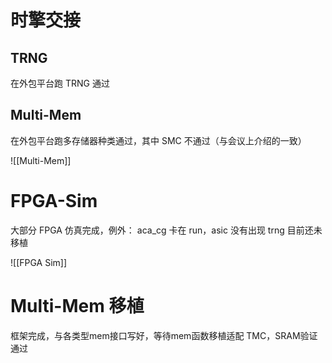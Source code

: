 # 时擎交接

## TRNG

在外包平台跑 TRNG 通过

## Multi-Mem

在外包平台跑多存储器种类通过，其中 SMC 不通过（与会议上介绍的一致）

![[Multi-Mem]]

# FPGA-Sim

大部分 FPGA 仿真完成，例外：
aca_cg 卡在 run，asic 没有出现
trng 目前还未移植

![[FPGA Sim]]

# Multi-Mem 移植

框架完成，与各类型mem接口写好，等待mem函数移植适配
TMC，SRAM验证通过